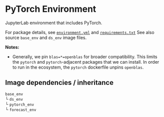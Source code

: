 # PyTorch Environment

JupyterLab environment that includes PyTorch.

For package details, see [`environment.yml`](./environment.yml) and [`requirements.txt`](./requirements.txt)
See also source `base_env` and `ds_env` image files.

**Notes:**

- Generally, we pin `blas=*=openblas` for broader compatibility. This limits the `pytorch` and `pytorch`-adjacent packages that we can install. In order to run in the ecosystem, the `pytorch` dockerfile unpins `openblas`.

## Image dependencies / inheritance

`base_env`  
└ `ds_env`  
  └ `pytorch_env`  
    └ `forecast_env`  
